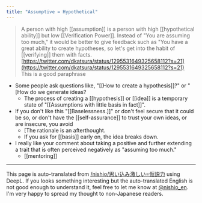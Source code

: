 ```yaml
---
title: "Assumptive = Hypothetical"
---
```


> A person with high [[assumption]] is a person with high [[hypothetical ability]] but low [[Verification Power]].
>  Instead of "You are assuming too much," it would be better to give feedback such as "You have a great ability to create hypotheses, so let's get into the habit of [[verifying]] them with facts.
> [https://twitter.com/dkatsura/status/1295531649325658112?s=21](https://twitter.com/dkatsura/status/1295531649325658112?s=21)
This is a good paraphrase
- Some people ask questions like, "[[How to create a hypothesis]]?" or "[How do we generate ideas?
    - The process of creating a [[hypothesis]] or [[idea]] is a temporary state of "[[Assumptions with little basis in fact]]".
- If you don't like this "[[Baselessness.]]" or don't feel secure that it could be so, or don't have the [[self-assurance]] to trust your own ideas, or are insecure, you avoid
    - [The rationale is an afterthought.
    - If you ask for [[basis]] early on, the idea breaks down.
- I really like your comment about taking a positive and further extending a trait that is often perceived negatively as "assuming too much."
    - [[mentoring]]

---
This page is auto-translated from [/nishio/思い込み激しい=仮説力](https://scrapbox.io/nishio/思い込み激しい=仮説力) using DeepL. If you looks something interesting but the auto-translated English is not good enough to understand it, feel free to let me know at [@nishio_en](https://twitter.com/nishio_en). I'm very happy to spread my thought to non-Japanese readers.